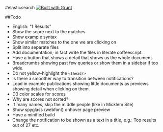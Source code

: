 #elasticsearch [![Built with Grunt](https://cdn.gruntjs.com/builtwith.png)](http://gruntjs.com/)

##Todo

* English: "1 Results"
* Show the score next to the matches
* Show example syntax
* Show similar matches to the one we are clicking on
* Split into separate files
* Add documentation; in fact write the files in literate coffeescript.
* Have a button that shows a detail that shows us the whole document.
* Breadcrumbs showing past few queries or show them in a sidebar if too wide.
* Do not yellow-highlight the `<thead/>`
* Is there a smoother way to transition between notifications?
* Load in example publications showing little documents as previews showing detail when clicking on them.
* D3 color scales for scores
* Why are scores not sorted?
* If many names, skip the middle people (like in Micklem Site)
* Show spyglass (webfont) onhover page preview
* Have a minified build
* Change the notification to be shown as a text in a title, e.g.: Top results out of 27 etc.